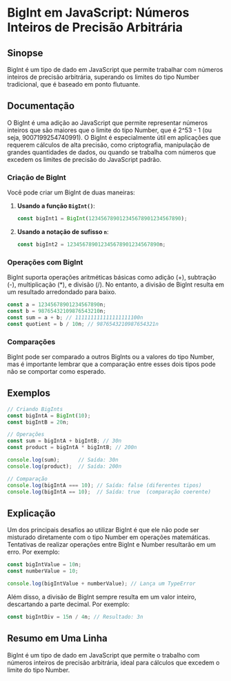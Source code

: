 <!--
Meta Description: # BigInt em JavaScript: Números Inteiros de Precisão Arbitrária ## Sinopse BigInt é um tipo de dado em JavaScript que permite trabalhar com números in...
Meta Keywords: bigint, const, que, javascript, tipo
-->

# BigInt em JavaScript: Números Inteiros de Precisão Arbitrária

## Sinopse
BigInt é um tipo de dado em JavaScript que permite trabalhar com números inteiros de precisão arbitrária, superando os limites do tipo Number tradicional, que é baseado em ponto flutuante.

## Documentação
O BigInt é uma adição ao JavaScript que permite representar números inteiros que são maiores que o limite do tipo Number, que é 2^53 - 1 (ou seja, 9007199254740991). O BigInt é especialmente útil em aplicações que requerem cálculos de alta precisão, como criptografia, manipulação de grandes quantidades de dados, ou quando se trabalha com números que excedem os limites de precisão do JavaScript padrão.

### Criação de BigInt
Você pode criar um BigInt de duas maneiras:

1. **Usando a função `BigInt()`**:
   ```javascript
   const bigInt1 = BigInt(123456789012345678901234567890);
   ```

2. **Usando a notação de sufisso `n`**:
   ```javascript
   const bigInt2 = 123456789012345678901234567890n;
   ```

### Operações com BigInt
BigInt suporta operações aritméticas básicas como adição (+), subtração (-), multiplicação (*), e divisão (/). No entanto, a divisão de BigInt resulta em um resultado arredondado para baixo.

```javascript
const a = 12345678901234567890n;
const b = 98765432109876543210n;
const sum = a + b; // 111111111111111111100n
const quotient = b / 10n; // 9876543210987654321n
```

### Comparações
BigInt pode ser comparado a outros BigInts ou a valores do tipo Number, mas é importante lembrar que a comparação entre esses dois tipos pode não se comportar como esperado.

## Exemplos
```javascript
// Criando BigInts
const bigIntA = BigInt(10);
const bigIntB = 20n;

// Operações
const sum = bigIntA + bigIntB; // 30n
const product = bigIntA * bigIntB; // 200n

console.log(sum);      // Saída: 30n
console.log(product);  // Saída: 200n

// Comparação
console.log(bigIntA === 10); // Saída: false (diferentes tipos)
console.log(bigIntA == 10);  // Saída: true  (comparação coerente)
```

## Explicação
Um dos principais desafios ao utilizar BigInt é que ele não pode ser misturado diretamente com o tipo Number em operações matemáticas. Tentativas de realizar operações entre BigInt e Number resultarão em um erro. Por exemplo:

```javascript
const bigIntValue = 10n;
const numberValue = 10;

console.log(bigIntValue + numberValue); // Lança um TypeError
```

Além disso, a divisão de BigInt sempre resulta em um valor inteiro, descartando a parte decimal. Por exemplo:

```javascript
const bigIntDiv = 15n / 4n; // Resultado: 3n
```

## Resumo em Uma Linha
BigInt é um tipo de dado em JavaScript que permite o trabalho com números inteiros de precisão arbitrária, ideal para cálculos que excedem o limite do tipo Number.